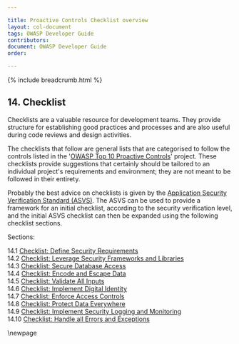 ```yaml
---

title: Proactive Controls Checklist overview
layout: col-document
tags: OWASP Developer Guide
contributors:
document: OWASP Developer Guide
order:

---
```


{% include breadcrumb.html %}

## 14. Checklist

Checklists are a valuable resource for development teams.
They provide structure for establishing good practices and processes
and are also useful during code reviews and design activities.

The checklists that follow are general lists that are categorised to follow the controls listed in the
'[OWASP Top 10 Proactive Controls][proactive10]' project.
These checklists provide suggestions that certainly should be tailored to
an individual project's requirements and environment; they are not meant to be followed in their entirety.

Probably the best advice on checklists is given by the [Application Security Verification Standard (ASVS)][asvs].
The ASVS can be used to provide a framework for an initial checklist, according to the security verification level,
and the initial ASVS checklist can then be expanded using the following checklist sections.

Sections:

14.1 [Checklist: Define Security Requirements](#checklist-define-security-requirements)  
14.2 [Checklist: Leverage Security Frameworks and Libraries](#checklist-leverage-security-frameworks-and-libraries)  
14.3 [Checklist: Secure Database Access](#checklist-secure-database-access)  
14.4 [Checklist: Encode and Escape Data](#checklist-encode-and-escape-data)  
14.5 [Checklist: Validate All Inputs](#checklist-validate-all-inputs)  
14.6 [Checklist: Implement Digital Identity](#checklist-implement-digital-identity)  
14.7 [Checklist: Enforce Access Controls](#checklist-enforce-access-controls)  
14.8 [Checklist: Protect Data Everywhere](#checklist-protect-data-everywhere)  
14.9 [Checklist: Implement Security Logging and Monitoring](#checklist-implement-security-logging-and-monitoring)  
14.10 [Checklist: Handle all Errors and Exceptions](#checklist-handle-all-errors-and-exceptions)  

[asvs]: https://owasp.org/www-project-application-security-verification-standard/
[proactive10]: https://owasp.org/www-project-proactive-controls/

\newpage
